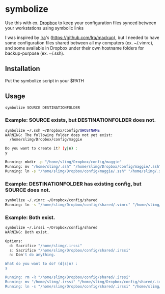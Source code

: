 # symbolize
Use this with ex. [Dropbox](https://www.dropbox.com) to keep your configuration files synced between your workstations using symbolic links

I was inspired by [Ira](https://github.com/lra)'s (https://github.com/lra/mackup), but I needed to have some configuration files shared between all my computers (ex. ~/.vimrc), and some available in Dropbox under their own hostname folders for backup-purpose (ex. ~/.ssh).

## Installation
Put the symbolize script in your $PATH

## Usage
```bash
symbolize SOURCE DESTINATIONFOLDER
```

### Example: SOURCE exists, but DESTINATIONFOLDER does not.
```bash
symbolize ~/.ssh ~/Dropbox/config/$HOSTNAME
WARNING: The following folder does not yet exist:
  /home/slimg/Dropbox/config/maggie

Do you want to create it? (y|n) :
y

Running: mkdir -p "/home/slimg/Dropbox/config/maggie"
Running: mv "/home/slimg/.ssh" "/home/slimg/Dropbox/config/maggie/.ssh"
Running: ln -s "/home/slimg/Dropbox/config/maggie/.ssh" "/home/slimg/.ssh"
```

### Example: DESTINATIONFOLDER has existing config, but SOURCE does not.
```bash
symbolize ~/.vimrc ~/Dropbox/config/shared
Running: ln -s "/home/slimg/Dropbox/config/shared/.vimrc" "/home/slimg/.vimrc"
```

### Example: Both exist.
```bash
symbolize ~/.irssi ~/Dropbox/config/shared
WARNING: Both exist.

Options:
  d: Sacrifice "/home/slimg/.irssi"
  s: Sacrifice "/home/slimg/Dropbox/config/shared/.irssi"
  n: Don't do anything.

What do you want to do? (d|s|n) :
s

Running: rm -R "/home/slimg/Dropbox/config/shared/.irssi"
Running: mv "/home/slimg/.irssi" "/home/slimg/Dropbox/config/shared/.irssi"
Running: ln -s "/home/slimg/Dropbox/config/shared/.irssi" "/home/slimg/.irssi"
```
